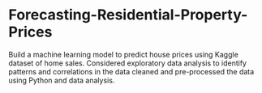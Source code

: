 # Forecasting-Residential-Property-Prices
Build a machine learning model to predict house prices using Kaggle dataset of home sales. Considered exploratory data analysis to identify patterns and correlations in the data cleaned and pre-processed the data using Python and data analysis.
